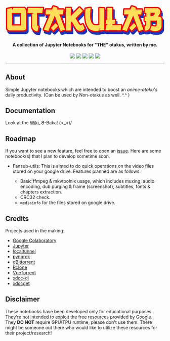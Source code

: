 <p align="center"><img src="https://raw.githubusercontent.com/hyPnOtICDo0g/Otakulab/main/images/otakulab_logo_nobg.png" width="500"></a></p> 

<h4 align="center">A collection of Jupyter Notebooks for "THE" otakus, written by me.</h4>

<p align="center">
<a href="https://github.com/hyPnOtICDo0g/Otakulab/blob/main/LICENSE" alt="GitHub"><img src="https://img.shields.io/github/license/hyPnOtICDo0g/Otakulab?color=blue&style=plastic" ></a>
<a alt="GitHub repo size"><img src="https://img.shields.io/github/repo-size/hyPnOtICDo0g/Otakulab"></a>
<a href="https://research.google.com/colaboratory" alt="GitHub stars"><img src="https://img.shields.io/badge/Colab-F9AB00?style=plastic&logo=googlecolab&color=525252" ></a>
<a href="https://github.com/hyPnOtICDo0g/Otakulab/stargazers" alt="GitHub stars"><img src="https://img.shields.io/github/stars/hyPnOtICDo0g/Otakulab?style=social" ></a>
<a href="https://github.com/hyPnOtICDo0g/Otakulab/network/members" alt="GitHub forks"><img src="https://img.shields.io/github/forks/hyPnOtICDo0g/Otakulab?style=social" ></a>
<hr>

## About
Simple Jupyter notebooks which are intended to boost an _anime-otaku's_ daily productivity. (Can be used by Non-otakus as well. ^.^ )

## Documentation
Look at the [Wiki](https://github.com/hyPnOtICDo0g/Otakulab/wiki), B-Baka! (>_<)/

## Roadmap

If you want to see a new feature, feel free to open an [issue](https://github.com/hyPnOtICDo0g/Otakulab/issues). Here are some notebook(s) that I plan to develop sometime soon.

* Fansub-utils: This is aimed to do quick operations on the video files stored on your google drive. Features planned are as follows:

    * Basic ffmpeg & mkvtoolnix usage, which includes muxing, audio encoding, dub purging & frame (screenshot), subtitles, fonts & chapters extraction.
    * CRC32 check.
    * `mediainfo` for the files stored on google drive.

## Credits
Projects used in the making: 

* [Google Colaboratory](https://colab.research.google.com)
* [Jupyter](https://jupyter.org)
* [localtunnel](https://github.com/localtunnel/localtunnel)
* [pyngrok](https://github.com/alexdlaird/pyngrok)
* [qBittorrent](https://github.com/qbittorrent/qBittorrent)
* [Rclone](https://github.com/rclone/rclone)
* [VueTorrent](https://github.com/WDaan/VueTorrent)
* [xdcc-dl](https://github.com/namboy94/xdcc-dl)
* [xdccget](https://github.com/RhythmLunatic/xdccget)

## Disclaimer
These notebooks have been developed only for educational purposes. They're not intended to exploit the free [resources](https://research.google.com/colaboratory/faq.html#resource-limits) provided by Google.  
They **DO NOT** require GPU/TPU runtime, please don't use them. There might be someone out there who would like to utilize these resources for their project/research!